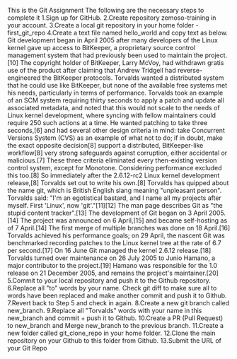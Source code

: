 This is the Git Assignment
The following are the necessary steps to complete it
1.Sign up for GitHub.
2.Create repository zemoso-training in your account.
3.Create a local git repository in your home folder - first_git_repo
4.Create a text file named hello_world and copy text as below. Git development began in April 2005 after many developers of the Linux kernel gave up access to BitKeeper, a proprietary source control management system that had previously been used to maintain the project.[10] The copyright holder of BitKeeper, Larry McVoy, had withdrawn gratis use of the product after claiming that Andrew Tridgell had reverse-engineered the BitKeeper protocols. Torvalds wanted a distributed system that he could use like BitKeeper, but none of the available free systems met his needs, particularly in terms of performance. Torvalds took an example of an SCM system requiring thirty seconds to apply a patch and update all associated metadata, and noted that this would not scale to the needs of Linux kernel development, where syncing with fellow maintainers could require 250 such actions at a time. He wanted patching to take three seconds,[6] and had several other design criteria in mind: take Concurrent Versions System (CVS) as an example of what not to do; if in doubt, make the exact opposite decision[8] support a distributed, BitKeeper-like workflow[8] very strong safeguards against corruption, either accidental or malicious.[7] These three criteria eliminated every then-existing version control system, except for Monotone. Considering performance excluded this too.[8] So immediately after the 2.6.12-rc2 Linux kernel development release,[8] Torvalds set out to write his own.[8] Torvalds has quipped about the name git, which is British English slang meaning "unpleasant person". Torvalds said: "I'm an egotistical bastard, and I name all my projects after myself. First 'Linux', now 'git'."[11][12] The man page describes Git as "the stupid content tracker".[13] The development of Git began on 3 April 2005.[14] The project was announced on 6 April,[15] and became self-hosting as of 7 April.[14] The first merge of multiple branches was done on 18 April.[16] Torvalds achieved his performance goals; on 29 April, the nascent Git was benchmarked recording patches to the Linux kernel tree at the rate of 6.7 per second.[17] On 16 June Git managed the kernel 2.6.12 release.[18] Torvalds turned over maintenance on 26 July 2005 to Junio Hamano, a major contributor to the project.[19] Hamano was responsible for the 1.0 release on 21 December 2005, and remains the project's maintainer.[20]
5.Commit to your local repository and push it to the Github repository.
6.Replace all "to" words by your name. Check git diff to make sure all to words have been replaced and make another commit and push it to Github.
7.Revert back to Step 5 and check in again.
8.Create a new git branch called new_branch.
9.Replace all "Torvalds" words with your name in this new_branch and commit + push it to Github.
10.Create a PR (Pull Request) to new_branch and Merge new_branch to the previous branch.
11.Create a new folder called git_clone_repo in your home folder.
12.Clone the main repository on your Github to this folder from Github.
13.Submit the URL of your Git Repo

